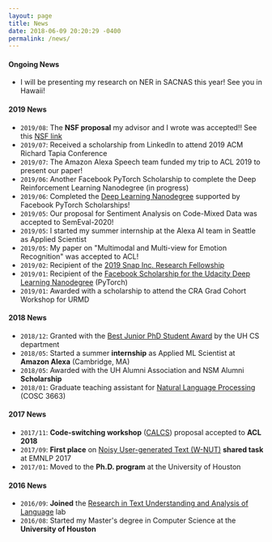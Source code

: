 ```yaml
---
layout: page
title: News
date: 2018-06-09 20:20:29 -0400
permalink: /news/
---
```


#### **Ongoing News**

* I will be presenting my research on NER in SACNAS this year! See you in Hawaii!

#### **2019 News**
 
* `2019/08`: The **NSF proposal** my advisor and I wrote was accepted!! See this [NSF link](https://www.nsf.gov/awardsearch/showAward?AWD_ID=1910192&HistoricalAwards=false) 
* `2019/07`: Received a scholarship from LinkedIn to attend 2019 ACM Richard Tapia Conference 
* `2019/07`: The Amazon Alexa Speech team funded my trip to ACL 2019 to present our paper! 
* `2019/06`: Another Facebook PyTorch Scholarship to complete the Deep Reinforcement Learning Nanodegree (in progress)
* `2019/06`: Completed the [Deep Learning Nanodegree](https://graduation.udacity.com/confirm/USNK9QKH) supported by Facebook PyTorch Scholarships!
* `2019/05`: Our proposal for Sentiment Analysis on Code-Mixed Data was accepted to SemEval-2020!
* `2019/05`: I started my summer internship at the Alexa AI team in Seattle as Applied Scientist
* `2019/05`: My paper on "Multimodal and Multi-view for Emotion Recognition" was accepted to ACL! 
* `2019/02`: Recipient of the [2019 Snap Inc. Research Fellowship](https://snapresearchfs.splashthat.com/)
* `2019/01`: Recipient of the [Facebook Scholarship for the Udacity Deep Learning Nanodegree](https://www.udacity.com/facebook-pytorch-scholarship) (PyTorch)
* `2019/01`: Awarded with a scholarship to attend the CRA Grad Cohort Workshop for URMD

#### **2018 News**

* `2018/12`: Granted with the [Best Junior PhD Student Award](http://www.uh.edu/nsm/computer-science/people/awards/) by the UH CS department 
* `2018/05`: Started a summer **internship** as Applied ML Scientist at **Amazon Alexa** (Cambridge, MA)
* `2018/05`: Awarded with the UH Alumni Association and NSM Alumni **Scholarship**
* `2018/01`: Graduate teaching assistant for [Natural Language Processing](https://thamar-solorio.github.io/cosc6336-nlp-sp2018/) (COSC 3663)

#### **2017 News**

* `2017/11`: **Code-switching workshop** ([CALCS](https://code-switching.github.io/2018/)) proposal accepted to **ACL 2018**
* `2017/09`: **First place** on [Noisy User-generated Text (W-NUT)](http://noisy-text.github.io/2017/) **shared task** at EMNLP 2017 
* `2017/01`: Moved to the **Ph.D. program** at the University of Houston

#### **2016 News**
 
* `2016/09`: **Joined** the [Research in Text Understanding and Analysis of Language](http://ritual.uh.edu/) lab
* `2016/08`: Started my Master's degree in Computer Science at the **University of Houston**
